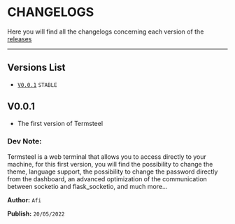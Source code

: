 # CHANGELOGS

Here you will find all the changelogs concerning each version of the [releases](https://github.com/afi-dev/Termsteel/releases)

---

## Versions List
- [`V0.0.1`](#V0.0.1) `STABLE`

## V0.0.1

- The first version of Termsteel

### Dev Note:

Termsteel is a web terminal that allows you to access directly to your machine, for this first version, you will find the possibility to change the theme, language support, the possibility to change the password directly from the dashboard, an advanced optimization of the communication between socketio and flask_socketio, and much more...

**Author:** `Afi`

**Publish:** `20/05/2022`